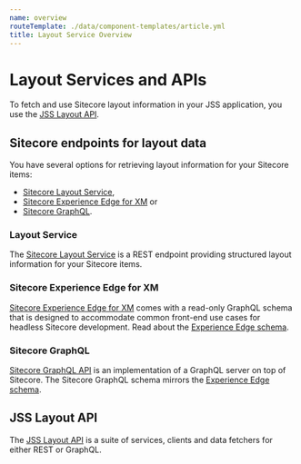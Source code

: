 ```yaml
---
name: overview
routeTemplate: ./data/component-templates/article.yml
title: Layout Service Overview
---
```


# Layout Services and APIs



To fetch and use Sitecore layout information in your JSS application, you use the [JSS Layout API](#jss-layout-api). 
## Sitecore endpoints for layout data
You have several options for retrieving layout information for your Sitecore items: 
- [Sitecore Layout Service](#sitecore-layout-service), 
- [Sitecore Experience Edge for XM](#sitecore-experience-edge-for-xm) or 
- [Sitecore GraphQL](#sitecore-graphql).
### Layout Service
The [Sitecore Layout Service](/docs/fundamentals/services/layout/sitecore-layout-service) is a REST endpoint providing structured layout information for your Sitecore items.
### Sitecore Experience Edge for XM
[Sitecore Experience Edge for XM](https://doc.sitecore.com/developers/101/developer-tools/en/introducing-sitecore-experience-edge-for-xm.html) comes with a read-only GraphQL schema that is designed to accommodate common front-end use cases for headless Sitecore development. Read about the [Experience Edge schema](https://doc.sitecore.com/developers/101/developer-tools/en/the-experience-edge-schema.html).
### Sitecore GraphQL
[Sitecore GraphQL API](/docs/fundamentals/services/graphql) is an implementation of a GraphQL server on top of Sitecore. The Sitecore GraphQL schema mirrors the [Experience Edge schema](https://doc.sitecore.com/developers/101/developer-tools/en/the-experience-edge-schema.html).
## JSS Layout API
The [JSS Layout API](/docs/fundamentals/services/layout/jss-layout-api) is a suite of services, clients and data fetchers for either REST or GraphQL.
